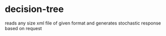 # decision-tree
reads any size xml file of given format and generates stochastic response based on request
